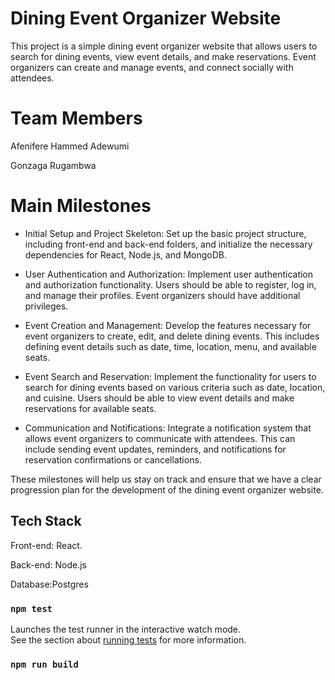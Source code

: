 # Dining Event Organizer Website
This project is a simple dining event organizer website that allows users to
search for dining events, view event details, and make reservations. 
Event organizers can create and manage events,
and connect socially  with attendees.

# Team Members
Afenifere Hammed Adewumi

Gonzaga Rugambwa


# Main Milestones
- Initial Setup and Project Skeleton: Set up the basic project structure, including front-end and back-end folders, and initialize the necessary dependencies for React, Node.js, and MongoDB.

- User Authentication and Authorization: Implement user authentication and authorization functionality. Users should be able to register, log in, and manage their profiles. Event organizers should have additional privileges.

- Event Creation and Management: Develop the features necessary for event organizers to create, edit, and delete dining events. This includes defining event details such as date, time, location, menu, and available seats.

- Event Search and Reservation: Implement the functionality for users to search for dining events based on various criteria such as date, location, and cuisine. Users should be able to view event details and make reservations for available seats.

- Communication and Notifications: Integrate a notification system that allows event organizers to communicate with attendees. This can include sending event updates, reminders, and notifications for reservation confirmations or cancellations.

These milestones will help us stay on track and ensure that we have a clear progression plan for the development of the dining event organizer website.

## Tech Stack
Front-end: React.

Back-end: Node.js


Database:Postgres



### `npm test`

Launches the test runner in the interactive watch mode.\
See the section about [running tests](https://facebook.github.io/create-react-app/docs/running-tests) for more information.

### `npm run build`
